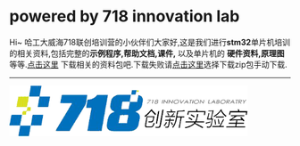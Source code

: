 # powered by 718 innovation lab

Hi~ 哈工大威海718联创培训营的小伙伴们大家好,这是我们进行**stm32**单片机培训的相关资料,包括完整的**示例程序,帮助文档,课件,** 以及单片机的 **硬件资料,原理图** 等等.[点击这里](https://codeload.github.com/ZzzzzzS/STM32Learing/zip/master) 下载相关的资料包吧.下载失败请[点击这里](https://github.com/ZzzzzzS/STM32Learing)选择下载zip包手动下载.

***

 ![测试图片](image/logo.png)
